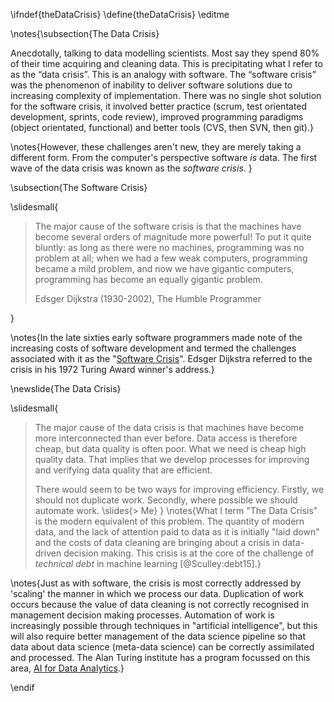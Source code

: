 \ifndef{theDataCrisis}
\define{theDataCrisis}
\editme 

\notes{\subsection{The Data Crisis}

Anecdotally, talking to data modelling scientists. Most say they spend
80% of their time acquiring and cleaning data. This is precipitating
what I refer to as the “data crisis”. This is an analogy with software.
The “software crisis” was the phenomenon of inability to deliver
software solutions due to increasing complexity of implementation. There
was no single shot solution for the software crisis, it involved better
practice (scrum, test orientated development, sprints, code review),
improved programming paradigms (object orientated, functional) and
better tools (CVS, then SVN, then git).}

\notes{However, these challenges aren't new, they are merely taking a different
form. From the computer's perspective software *is* data. The first wave
of the data crisis was known as the *software crisis*.
}

\subsection{The Software Crisis}

\slidesmall{

>The major cause of the software crisis is that the machines have
>become several orders of magnitude more powerful! To put it quite
>bluntly: as long as there were no machines, programming was no problem
>at all; when we had a few weak computers, programming became a mild
>problem, and now we have gigantic computers, programming has become an
>equally gigantic problem.
>
> Edsger Dijkstra (1930-2002), The Humble Programmer

}

\notes{In the late sixties early software programmers made note of the
increasing costs of software development and termed the challenges
associated with it as the "[Software
Crisis](https://en.wikipedia.org/wiki/Software_crisis)". Edsger Dijkstra
referred to the crisis in his 1972 Turing Award winner's address.}

\newslide{The Data Crisis}

\slidesmall{

>The major cause of the data crisis is that machines have become more
>interconnected than ever before. Data access is therefore cheap, but
>data quality is often poor. What we need is cheap high quality
>data. That implies that we develop processes for improving and
>verifying data quality that are efficient.
>
>There would seem to be two ways for improving efficiency. Firstly, we
>should not duplicate work. Secondly, where possible we should automate
>work. 
\slides{>
> Me}
}
\notes{What I term "The Data Crisis" is the modern equivalent of this problem.
The quantity of modern data, and the lack of attention paid to data as
it is initially "laid down" and the costs of data cleaning are bringing
about a crisis in data-driven decision making. This crisis is at the
core of the challenge of *technical debt* in machine learning [@Sculley:debt15].}

\notes{Just as with software, the crisis is most correctly addressed by
'scaling' the manner in which we process our data. Duplication of work
occurs because the value of data cleaning is not correctly recognised in
management decision making processes. Automation of work is increasingly
possible through techniques in "artificial intelligence", but this will
also require better management of the data science pipeline so that data
about data science (meta-data science) can be correctly assimilated and
processed. The Alan Turing institute has a program focussed on this
area, [AI for Data Analytics](https://www.turing.ac.uk/research_projects/artificial-intelligence-data-analytics/).}

\endif
